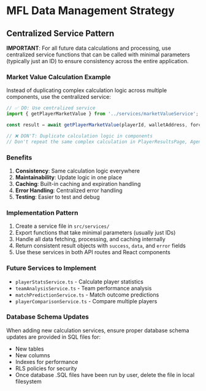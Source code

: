# MFL Data Management Strategy

## Centralized Service Pattern

**IMPORTANT**: For all future data calculations and processing, use centralized service functions that can be called with minimal parameters (typically just an ID) to ensure consistency across the entire application.

### Market Value Calculation Example

Instead of duplicating complex calculation logic across multiple components, use the centralized service:

```typescript
// ✅ DO: Use centralized service
import { getPlayerMarketValue } from '../services/marketValueService';

const result = await getPlayerMarketValue(playerId, walletAddress, forceRecalculate);
```

```typescript
// ❌ DON'T: Duplicate calculation logic in components
// Don't repeat the same complex calculation in PlayerResultsPage, AgencyPage, etc.
```

### Benefits

1. **Consistency**: Same calculation logic everywhere
2. **Maintainability**: Update logic in one place
3. **Caching**: Built-in caching and expiration handling
4. **Error Handling**: Centralized error handling
5. **Testing**: Easier to test and debug

### Implementation Pattern

1. Create a service file in `src/services/`
2. Export functions that take minimal parameters (usually just IDs)
3. Handle all data fetching, processing, and caching internally
4. Return consistent result objects with `success`, `data`, and `error` fields
5. Use these services in both API routes and React components

### Future Services to Implement

- `playerStatsService.ts` - Calculate player statistics
- `teamAnalysisService.ts` - Team performance analysis
- `matchPredictionService.ts` - Match outcome predictions
- `playerComparisonService.ts` - Compare multiple players

### Database Schema Updates

When adding new calculation services, ensure proper database schema updates are provided in SQL files for:
- New tables
- New columns
- Indexes for performance
- RLS policies for security
- Once database .SQL files have been run by user, delete the file in local filesystem
